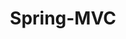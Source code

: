 ---
layout: posts_by_category
categories: Spring-MVC
title: Spring-MVC
permalink: /category/Spring-MVC
---